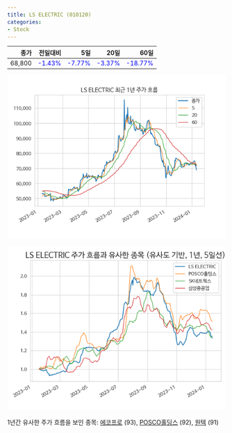 ```yaml
---
title: LS ELECTRIC (010120)
categories:
- Stock
---
```


|종가|전일대비|5일|20일|60일|
|---:|-------:|--:|---:|---:|
|68,800|<span style="color: blue">-1.43%</span>|<span style="color: blue">-7.77%</span>|<span style="color: blue">-3.37%</span>|<span style="color: blue">-18.77%</span>|


<!-- more -->

![010120](/assets/images/stock/010120.png)

![010120](/assets/images/stock/010120_sim.png)

1년간 유사한 주가 흐름을 보인 종목:
[에코프로](/stock/086520/) (93),
[POSCO홀딩스](/stock/005490/) (92),
[원텍](/stock/336570/) (91)